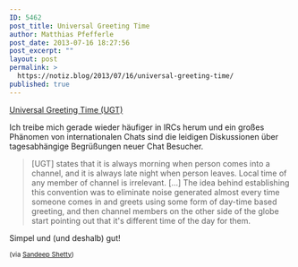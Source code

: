 ```yaml
---
ID: 5462
post_title: Universal Greeting Time
author: Matthias Pfefferle
post_date: 2013-07-16 18:27:56
post_excerpt: ""
layout: post
permalink: >
  https://notiz.blog/2013/07/16/universal-greeting-time/
published: true
---
```

<a href="http://www.total-knowledge.com/~ilya/mips/ugt.html">Universal Greeting Time (UGT)</a>

Ich treibe mich gerade wieder häufiger in IRCs herum und ein großes Phänomen von internationalen Chats sind die leidigen Diskussionen über tagesabhängige Begrüßungen neuer Chat Besucher.

<blockquote>[UGT] states that it is always morning when person comes into a channel, and it is always late night when person leaves. Local time of any member of channel is irrelevant. [...] The idea behind establishing this convention was to eliminate noise generated almost every time someone comes in and greets using some form of day-time based greeting, and then channel members on the other side of the globe start pointing out that it's different time of the day for them.</blockquote>

Simpel und (und deshalb) gut!

<small>(via <a href="http://www.sandeep.io/87" class="u-like">Sandeep Shetty</a>)</small>